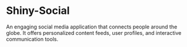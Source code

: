 # Shiny-Social
An engaging social media application that connects people around the globe. It offers personalized content feeds, user profiles, and interactive communication tools.
